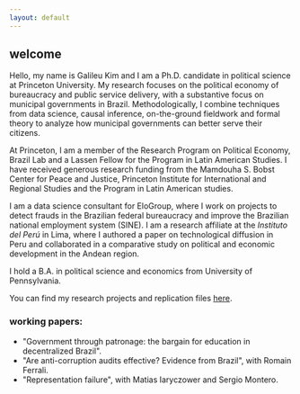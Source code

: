 ```yaml
---
layout: default
---
```


## welcome

Hello, my name is Galileu Kim and I am a Ph.D. candidate in political science at Princeton University. My research focuses on the political economy of bureaucracy and public service delivery, with a substantive focus on municipal governments in Brazil. Methodologically, I combine techniques from data science, causal inference, on-the-ground fieldwork and formal theory to analyze how municipal governments can better serve their citizens.

At Princeton, I am a member of the Research Program on Political Economy, Brazil Lab and a Lassen Fellow for the Program in Latin American Studies. I have received generous research funding from the Mamdouha S. Bobst Center for Peace and Justice, Princeton Institute for International and Regional Studies and the Program in Latin American studies. 

I am a data science consultant for EloGroup, where I work on projects to detect frauds in the Brazilian federal bureaucracy and improve the Brazilian national employment system (SINE). I am a research affiliate at the *Instituto del Perú* in Lima, where I authored a paper on technological diffusion in Peru and collaborated in a comparative study on political and economic development in the Andean region.

I hold a B.A. in political science and economics from University of Pennsylvania.

You can find my research projects and replication files [here](https://github.com/galileukim).

### working papers:

- "Government through patronage: the bargain for education in decentralized Brazil".
- "Are anti-corruption audits effective? Evidence from Brazil", with Romain Ferrali.
- "Representation failure", with Matias Iaryczower and Sergio Montero.